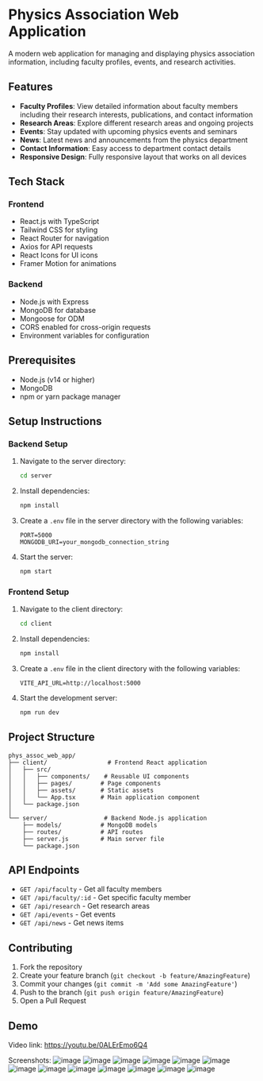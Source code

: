 # Physics Association Web Application

A modern web application for managing and displaying physics association information, including faculty profiles, events, and research activities.

## Features

- **Faculty Profiles**: View detailed information about faculty members including their research interests, publications, and contact information
- **Research Areas**: Explore different research areas and ongoing projects
- **Events**: Stay updated with upcoming physics events and seminars
- **News**: Latest news and announcements from the physics department
- **Contact Information**: Easy access to department contact details
- **Responsive Design**: Fully responsive layout that works on all devices

## Tech Stack

### Frontend
- React.js with TypeScript
- Tailwind CSS for styling
- React Router for navigation
- Axios for API requests
- React Icons for UI icons
- Framer Motion for animations

### Backend
- Node.js with Express
- MongoDB for database
- Mongoose for ODM
- CORS enabled for cross-origin requests
- Environment variables for configuration

## Prerequisites

- Node.js (v14 or higher)
- MongoDB
- npm or yarn package manager

## Setup Instructions

### Backend Setup

1. Navigate to the server directory:
   ```bash
   cd server
   ```

2. Install dependencies:
   ```bash
   npm install
   ```

3. Create a `.env` file in the server directory with the following variables:
   ```
   PORT=5000
   MONGODB_URI=your_mongodb_connection_string
   ```

4. Start the server:
   ```bash
   npm start
   ```

### Frontend Setup

1. Navigate to the client directory:
   ```bash
   cd client
   ```

2. Install dependencies:
   ```bash
   npm install
   ```

3. Create a `.env` file in the client directory with the following variables:
   ```
   VITE_API_URL=http://localhost:5000
   ```

4. Start the development server:
   ```bash
   npm run dev
   ```

## Project Structure

```
phys_assoc_web_app/
├── client/                 # Frontend React application
│   ├── src/
│   │   ├── components/    # Reusable UI components
│   │   ├── pages/        # Page components
│   │   ├── assets/       # Static assets
│   │   └── App.tsx       # Main application component
│   └── package.json
│
└── server/                # Backend Node.js application
    ├── models/           # MongoDB models
    ├── routes/           # API routes
    ├── server.js         # Main server file
    └── package.json
```

## API Endpoints

- `GET /api/faculty` - Get all faculty members
- `GET /api/faculty/:id` - Get specific faculty member
- `GET /api/research` - Get research areas
- `GET /api/events` - Get events
- `GET /api/news` - Get news items

## Contributing

1. Fork the repository
2. Create your feature branch (`git checkout -b feature/AmazingFeature`)
3. Commit your changes (`git commit -m 'Add some AmazingFeature'`)
4. Push to the branch (`git push origin feature/AmazingFeature`)
5. Open a Pull Request

## Demo

Video link:
https://youtu.be/0ALErEmo6Q4

Screenshots:
![image](https://github.com/user-attachments/assets/3ce6de88-af40-48c4-a6be-9d97ee05c148)
![image](https://github.com/user-attachments/assets/1e1d23c7-f716-49bd-9ade-61ec6efcd06f)
![image](https://github.com/user-attachments/assets/1b2db7a3-88ba-4acf-ba17-f6b7ca0cf1aa)
![image](https://github.com/user-attachments/assets/cd719382-edb8-4394-b401-2fc7ed676e8e)
![image](https://github.com/user-attachments/assets/04b95950-d026-4722-bd39-868f06faea95)
![image](https://github.com/user-attachments/assets/c92cc8f0-6b1b-42fb-aa68-5e8bbdd39a6a)
![image](https://github.com/user-attachments/assets/29c53baa-0b12-4a56-ab49-5a7b8c0f4337)
![image](https://github.com/user-attachments/assets/d615f1b8-3fc4-4e2d-aba6-3a495373bdf0)
![image](https://github.com/user-attachments/assets/56b92965-c701-4489-9743-3d858fee3ed1)
![image](https://github.com/user-attachments/assets/2c6613c6-6e98-4d14-bb07-e9973568d2ed)
![image](https://github.com/user-attachments/assets/4ad6657f-0b90-4f12-abdc-33c3ad6c8b92)
![image](https://github.com/user-attachments/assets/f7866882-01bc-4a00-8cab-c48bd4f64d40)
![image](https://github.com/user-attachments/assets/2255cd42-8418-4150-bd69-7bbe1a7557ca)












